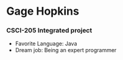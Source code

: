 # Gage Hopkins
### CSCI-205 Integrated project
- Favorite Language: Java
- Dream job: Being an expert programmer
